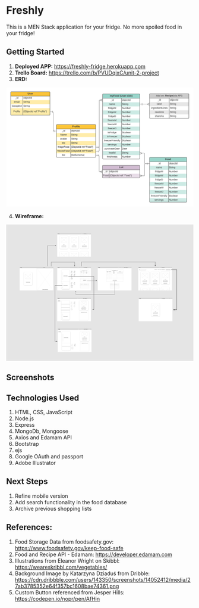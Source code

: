 # Freshly

This is a MEN Stack application for your fridge. No more spoiled food in your fridge!


## Getting Started
1. __Deployed APP:__
   https://freshly-fridge.herokuapp.com
2. __Trello Board:__
   https://trello.com/b/PVUDqixC/unit-2-project
3. __ERD:__
<img src="/public/images/readme/Unit-2-ERD%20-%20freshly.png" alt="ERD">

4. __Wireframe:__
<img src="/public/images/readme/Freshly-wireframe.jpg" alt="Wireframe">

## Screenshots

## Technologies Used  
1. HTML, CSS, JavaScript
2. Node.js
3. Express
4. MongoDb, Mongoose
5. Axios and Edamam API
6. Bootstrap
7. ejs
8. Google OAuth and passport
9. Adobe Illustrator

## Next Steps
1. Refine mobile version
2. Add search functionality in the food database
3. Archive previous shopping lists

## References:  
1. Food Storage Data from foodsafety.gov: https://www.foodsafety.gov/keep-food-safe
2. Food and Recipe API - Edamam: https://developer.edamam.com
3. Illustrations from Eleanor Wright on Skibbl: https://weareskribbl.com/vegetables/
4. Background Image by Katarzyna Dziaduś from Dribble: https://cdn.dribbble.com/users/143350/screenshots/14052412/media/27ab3785352e64f357bc1608bae74361.png
5. Custom Button referenced from Jesper Hills: https://codepen.io/nopr/pen/AfHin






